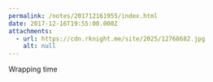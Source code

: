 ```yaml
---
permalink: /notes/201712161955/index.html
date: 2017-12-16T19:55:00.000Z
attachments:
  - url: https://cdn.rknight.me/site/2025/12768682.jpg
    alt: null
---
```


Wrapping time
